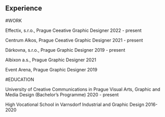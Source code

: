 ## Experience

#WORK

Effectix, s.r.o., Prague
Ceeative Graphic Designer
2022 - present

Centrum Alkos, Prague
Ceeative Graphic Designer
2021 - present

Dárkovna, s.r.o., Prague
Graphic Designer
2019 - present

Albixon a.s., Prague
Graphic Designer
2021

Event Arena, Prague
Graphic Designer
2019

#EDUCATION

University of Creative Communications in Prague
Visual Arts, Graphic and Media Design (Bachelor’s Programme)
2020 - present

High Vocational School in Varnsdorf
Industrial and Graphic Design
2016-2020
